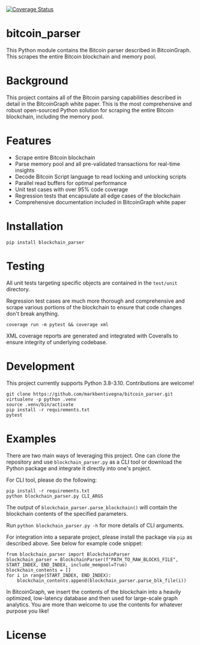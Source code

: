 [![Coverage Status](https://coveralls.io/repos/github/markbentivegna/bitcoin_parser/badge.svg?branch=main)](https://coveralls.io/github/markbentivegna/bitcoin_parser?branch=main)

# bitcoin_parser

This Python module contains the Bitcoin parser described in BitcoinGraph. This scrapes the entire Bitcoin blockchain and memory pool. 

# Background

This project contains all of the Bitcoin parsing capabilities described in detail in the BitcoinGraph white paper. This is the most comprehensive and robust open-sourced Python solution for scraping the entire Bitcoin blockchain, including the memory pool. 

# Features

* Scrape entire Bitcoin blockchain 
* Parse memory pool and all pre-validated transactions for real-time insights
* Decode Bitcoin Script language to read locking and unlocking scripts
* Parallel read buffers for optimal performance
* Unit test cases with over 95% code coverage
* Regression tests that encapsulate all edge cases of the blockchain
* Comprehensive documentation included in BitcoinGraph white paper

# Installation

```
pip install blockchain_parser
```

# Testing

All unit tests targeting specific objects are contained in the `test/unit` directory. 

Regression test cases are much more thorough and comprehensive and scrape various portions of the blockchain to ensure that code changes don't break anything.

```
coverage run -m pytest && coverage xml
```

XML coverage reports are generated and integrated with Coveralls to ensure integrity of underlying codebase.

# Development

This project currently supports Python 3.8-3.10. Contributions are welcome!

```
git clone https://github.com/markbentivegna/bitcoin_parser.git
virtualenv -p python .venv
source .venv/bin/activate
pip install -r requirements.txt
pytest
```


# Examples

There are two main ways of leveraging this project. One can clone the repository and use `blockchain_parser.py` as a CLI tool or download the Python package and integrate it directly into one's project. 

For CLI tool, please do the following:

```
pip install -r requirements.txt
python blockchain_parser.py CLI_ARGS
```

The output of `blockchain_parser.parse_blockchain()` will contain the blockchain contents of the specified parameters.

Run `python blockchain_parser.py -h` for more details of CLI arguments.

For integration into a separate project, please install the package via `pip` as described above. See below for example code snippet:

```
from blockchain_parser import BlockchainParser
blockchain_parser = BlockchainParser(f"PATH_TO_RAW_BLOCKS_FILE", START_INDEX, END_INDEX, include_mempool=True)
blockchain_contents = []
for i in range(START_INDEX, END_INDEX):
    blockchain_contents.append(blockchain_parser.parse_blk_file(i))
```

In BitcoinGraph, we insert the contents of the blockchain into a heavily optimized, low-latency database and then used for large-scale graph analytics. You are more than welcome to use the contents for whatever purpose you like!

# License

